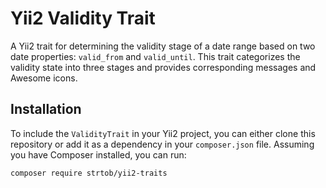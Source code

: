 # Yii2 Validity Trait

A Yii2 trait for determining the validity stage of a date range based on two date properties: `valid_from` and `valid_until`. This trait categorizes the validity state into three stages and provides corresponding messages and Awesome icons.

## Installation

To include the `ValidityTrait` in your Yii2 project, you can either clone this repository or add it as a dependency in your `composer.json` file. Assuming you have Composer installed, you can run:

```bash
composer require strtob/yii2-traits
